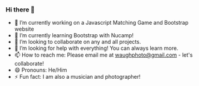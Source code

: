 ### Hi there 👋

- 🔭 I’m currently working on a Javascript Matching Game and Bootstrap website 
- 🌱 I’m currently learning Bootstrap with Nucamp! 
- 👯 I’m looking to collaborate on any and all projects.
- 🤔 I’m looking for help with everything! You can always learn more.
- 📫 How to reach me: Please email me at waughphoto@gmail.com - let's collaborate! 
- 😄 Pronouns: He/Him
- ⚡ Fun fact: I am also a musician and photographer! 

<!--
**TylerWaugh01/TylerWaugh01** is a ✨ _special_ ✨ repository because its `README.md` (this file) appears on your GitHub profile.

Here are some ideas to get you started:

- 🔭 I’m currently working on ...
- 🌱 I’m currently learning ...
- 👯 I’m looking to collaborate on ...
- 🤔 I’m looking for help with ...
- 💬 Ask me about ...
- 📫 How to reach me: ...
- 😄 Pronouns: ...
- ⚡ Fun fact: ...
-->

